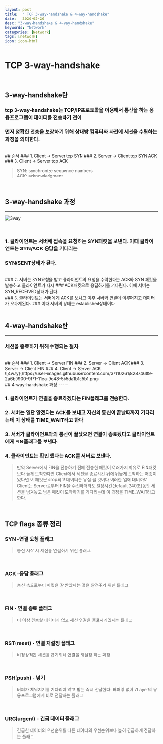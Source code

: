```yaml
---
layout: post
title:  " TCP 3-way-handshake & 4-way-handshake"
date:   2020-05-26
desc: "3-way-handshake & 4-way-handshake"
keywords: "Network"
categories: [Network]
tags: [network]
icon: icon-html
---
```


TCP 3-way-handshake
=====

<br/>

3-way-handshake란
-----

### tcp 3-way-handshake는 TCP/IP프로토콜을 이용해서 통신을 하는 응용프로그램이 데이터를 전송하기 전에
### 먼저 정확한 전송을 보장하기 위해 상대방 컴퓨터와 사전에 세션을 수립하는 과정을 의미한다.

<br/>
## 순서
### 1. Client -> Server tcp SYN
### 2. Server -> Client tcp SYN ACK
### 3. Client -> Server tcp ACK

> SYN: synchronize sequence numbers   
> ACK: acknowledgment

<br/>

## 3-way-handshake 과정
-----

![3way](https://user-images.githubusercontent.com/37110261/82871498-a44cc380-9f6c-11ea-9092-528271d37fee.png)

<br/>

### 1. 클라이언트는 서버에 접속을 요청하는 SYN패킷을 보낸다. 이때 클라이언트는 SYN/ACK 응답을 기다리는
### SYN/SENT상태가 된다.

<br/>
### 2. 서버는 SYN요청을 받고 클라이언트의 요청을 수락한다는 ACK와 SYN 패킷을 발송하고 클라이언트가 다시 
### ACK패킷으로 응답하기를 기다린다. 이때 서버는 SYN_RECEIVED상태가 된다.

<br/>
### 3. 클라이언트는 서버에게 ACK를 보내고 이후 서버와 연결이 이루어지고 데이터가 오가게된다.
### 이때 서버의 상태는 established상태이다

<br/>
<br/>


## 4-way-handshake란
-----

### 세션을 종료하기 위해 수행되는 절차

<br/>
## 순서
### 1. Client -> Server FIN
### 2. Server -> Client ACK
### 3. Server -> Client FIN
### 4. Client -> Server ACK


<br/>
![4way](https://user-images.githubusercontent.com/37110261/82874609-2a6b0900-9f71-11ea-9c48-5b5da1b1d5b1.png)

<br/>
## 4-way-handshake 과정
-----

### 1. 클라이언트가 연결을 종료하겠다는 FIN플래그를 전송한다.
### 2. 서버는 일단 알겠다는 ACK를 보내고 자신의 통신이 끝날때까지 기다리는데 이 상태를 TIME_WAIT라고 한다
### 3. 서버가 클라이언트와의 통신이 끝났으면 연결이 종료됬다고 클라이언트에게 FIN플래그를 보낸다.
### 4. 클라이언트는 확인 했다는 ACK를 서버로 보낸다.

> 만약 Server에서 FIN을 전송하기 전에 전송한 패킷이 여러가지 이유로 FIN패킷보다 늦게 도착한다면 
> Client에서 세션을 종료시킨 뒤에 뒤늦게 도착하는 패킷이 있다면 이 패킷은 drop되고 데이터는 유실 될 것이다
> 이러한 일에 대비하여 Client는 Server로부터 FIN을 수신하더라도 일정시간(default 240초)동안 세션을 
> 남겨놓고 남은 패킷이 도착하기를 기다리는데 이 과정을 TIME_WAIT라고 한다.


<br/>

## TCP flags 종류 정리
### SYN -연결 요청 플래그
> 통신 시작 시 세션을 연결하기 위한 플래그

<br/>

### ACK -응답 플래그
> 송신 측으로부터 패킷을 잘 받았다는 것을 알려주기 위한 플래그

<br/>

### FIN - 연결 종료 플래그
> 더 이상 전송할 데이터가 없고 세션 연결을 종료시키겠다는 플래그

<br/>

### RST(reset) - 연결 재설정 플래그
> 비정상적인 세션을 끊기위해 연결을 재설정 하는 과정

<br/>

### PSH(push) - 넣기
> 버퍼가 채워지기를 기다리지 않고 받는 즉시 전달한다.
> 버퍼링 없이 7Layer의 응용프로그램에게 바로 전달하는 플래그

<br/>

### URG(urgent) - 긴급 데이터 플래그
> 긴급한 데이터의 우선순위를 다른 데이터의 우선순위보다 높혀 긴급하게 전달하는 플래그